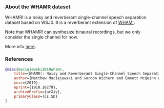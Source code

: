 ### About the WHAMR dataset
WHAMR! is a noisy and reverberant single-channel speech separation dataset 
based on WSJ0.
It is a reverberant extension of [WHAM!](./../wham). 

Note that WHAMR! can synthesize binaural recordings, but we only consider 
the single channel for now.

More info [here](http://wham.whisper.ai/).
### References
```BibTex
@misc{maciejewski2019whamr,
    title={WHAMR!: Noisy and Reverberant Single-Channel Speech Separation},
    author={Matthew Maciejewski and Gordon Wichern and Emmett McQuinn and Jonathan Le Roux},
    year={2019},
    eprint={1910.10279},
    archivePrefix={arXiv},
    primaryClass={cs.SD}
}
```